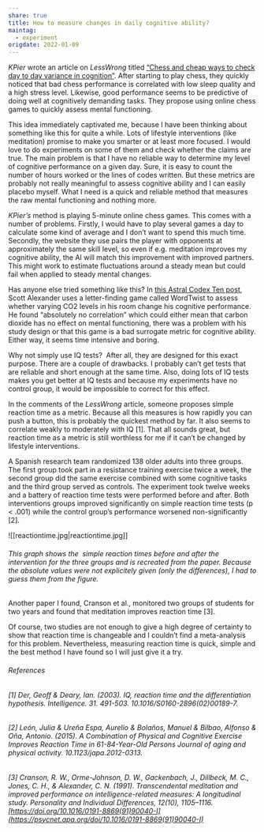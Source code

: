 ```yaml
---
share: true
title: How to measure changes in daily cognitive ability?
maintag:
  - experiment
origdate: 2022-01-09
---
```

_KPier_ wrote an article on _LessWrong_ titled [“Chess and cheap ways to check day to day variance in cognition”](https://www.lesswrong.com/posts/nvRauqCD3u5hdkLm9/chess-and-cheap-ways-to-check-day-to-day-variance-in). After starting to play chess, they quickly noticed that bad chess performance is correlated with low sleep quality and a high stress level. Likewise, good performance seems to be predictive of doing well at cognitively demanding tasks. They propose using online chess games to quickly assess mental functioning.

This idea immediately captivated me, because I have been thinking about something like this for quite a while. Lots of lifestyle interventions (like meditation) promise to make you smarter or at least more focused. I would love to do experiments on some of them and check whether the claims are true. The main problem is that I have no reliable way to determine my level of cognitive performance on a given day. Sure, it is easy to count the number of hours worked or the lines of codes written. But these metrics are probably not really meaningful to assess cognitive ability and I can easily placebo myself. What I need is a quick and reliable method that measures the raw mental functioning and nothing more.

_KPier’s_ method is playing 5-minute online chess games. This comes with a number of problems. Firstly, I would have to play several games a day to calculate some kind of average and I don’t want to spend this much time. Secondly, the website they use pairs the player with opponents at approximately the same skill level, so even if e.g. meditation improves my cognitive ability, the AI will match this improvement with improved partners. This might work to estimate fluctuations around a steady mean but could fail when applied to steady mental changes.

Has anyone else tried something like this? In [this Astral Codex Ten post](https://astralcodexten.substack.com/p/eight-hundred-slightly-poisoned-word), Scott Alexander uses a letter-finding game called WordTwist to assess whether varying CO2 levels in his room change his cognitive performance. He found “absolutely no correlation” which could either mean that carbon dioxide has no effect on mental functioning, there was a problem with his study design or that this game is a bad surrogate metric for cognitive ability. Either way, it seems time intensive and boring.

Why not simply use IQ tests?  After all, they are designed for this exact purpose. There are a couple of drawbacks. I probably can’t get tests that are reliable and short enough at the same time. Also, doing lots of IQ tests makes you get better at IQ tests and because my experiments have no control group, it would be impossible to correct for this effect.

In the comments of the _LessWrong_ article, someone proposes simple reaction time as a metric. Because all this measures is how rapidly you can push a button, this is probably the quickest method by far. It also seems to correlate weakly to moderately with IQ [1]. That all sounds great, but reaction time as a metric is still worthless for me if it can’t be changed by lifestyle interventions.

A Spanish research team randomized 138 older adults into three groups. The first group took part in a resistance training exercise twice a week, the second group did the same exercise combined with some cognitive tasks and the third group served as controls. The experiment took twelve weeks and a battery of reaction time tests were performed before and after. Both interventions groups improved significantly on simple reaction time tests (p < .001) while the control group’s performance worsened non-significantly [2].

![[reactiontime.jpg|reactiontime.jpg]]

###### This graph shows the  simple reaction times before and after the intervention for the three groups and is recreated from the paper. Because the absolute values were not explicitely given (only the differences), I had to guess them from the figure.

Another paper I found, Cranson et al., monitored two groups of students for two years and found that meditation improves reaction time [3].

Of course, two studies are not enough to give a high degree of certainty to show that reaction time is changeable and I couldn’t find a meta-analysis for this problem. Nevertheless, measuring reaction time is quick, simple and the best method I have found so I will just give it a try.

###### References

###### [1] Der, Geoff & Deary, Ian. (2003). IQ, reaction time and the differentiation hypothesis. Intelligence. 31. 491-503. 10.1016/S0160-2896(02)00189-7.

###### [2] León, Julia & Ureña Espa, Aurelio & Bolaños, Manuel & Bilbao, Alfonso & Oña, Antonio. (2015). A Combination of Physical and Cognitive Exercise Improves Reaction Time in 61-84-Year-Old Persons Journal of aging and physical activity. 10.1123/japa.2012-0313. 

###### [3] Cranson, R. W., Orme-Johnson, D. W., Gackenbach, J., Dillbeck, M. C., Jones, C. H., & Alexander, C. N. (1991). Transcendental meditation and improved performance on intelligence-related measures: A longitudinal study. _Personality and Individual Differences, 12_(10), 1105–1116. [https://doi.org/10.1016/0191-8869(91)90040-I](https://psycnet.apa.org/doi/10.1016/0191-8869(91)90040-I)